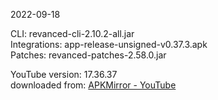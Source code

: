 2022-09-18
  
CLI: revanced-cli-2.10.2-all.jar  
Integrations: app-release-unsigned-v0.37.3.apk  
Patches: revanced-patches-2.58.0.jar  

YouTube version: 17.36.37  
downloaded from: [APKMirror - YouTube](https://www.apkmirror.com/apk/google-inc/youtube/youtube-17-36-37-release/youtube-17-36-37-2-android-apk-download/)  
